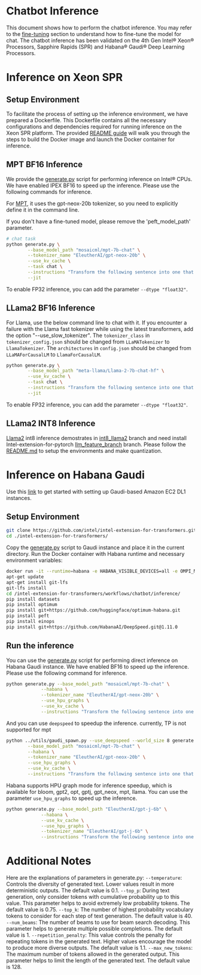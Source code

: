 Chatbot Inference
============

This document shows how to perform the chatbot inference. You may refer to the [fine-tuning](../fine_tuning/README.md) section to understand how to fine-tune the model for chat. The chatbot inference has been validated on the 4th Gen Intel® Xeon® Processors, Sapphire Rapids (SPR) and Habana® Gaudi® Deep Learning Processors.

# Inference on Xeon SPR

## Setup Environment
To facilitate the process of setting up the inference environment, we have prepared a Dockerfile. This Dockerfile contains all the necessary configurations and dependencies required for running inference on the Xeon SPR platform. The provided [README guide](./docker/README.md) will walk you through the steps to build the Docker image and launch the Docker container for inference.

## MPT BF16 Inference

We provide the [generate.py](./generate.py) script for performing inference on Intel® CPUs. We have enabled IPEX BF16 to speed up the inference. Please use the following commands for inference.

For [MPT](https://huggingface.co/mosaicml/mpt-7b-chat), it uses the gpt-neox-20b tokenizer, so you need to explicitly define it in the command line.

If you don't have a fine-tuned model, please remove the 'peft_model_path' parameter.

```bash
# chat task
python generate.py \
        --base_model_path "mosaicml/mpt-7b-chat" \
        --tokenizer_name "EleutherAI/gpt-neox-20b" \
        --use_kv_cache \
        --task chat \
        --instructions "Transform the following sentence into one that shows contrast. The tree is rotten." \
        --jit

```

To enable FP32 inference, you can add the parameter `--dtype "float32"`.

## LLama2 BF16 Inference
For Llama, use the below command line to chat with it.
If you encounter a failure with the Llama fast tokenizer while using the latest transformers, add the option "--use_slow_tokenizer".
The `tokenizer_class` in `tokenizer_config.json` should be changed from `LLaMATokenizer` to `LlamaTokenizer`.
The `architectures` in `config.json` should be changed from `LLaMAForCausalLM` to `LlamaForCausalLM`.

```bash
python generate.py \
        --base_model_path "meta-llama/Llama-2-7b-chat-hf" \
        --use_kv_cache \
        --task chat \
        --instructions "Transform the following sentence into one that shows contrast. The tree is rotten." \
        --jit
```

To enable FP32 inference, you can add the parameter `--dtype "float32"`.

## LLama2 INT8 Inference
[Llama2](https://huggingface.co/meta-llama/Llama-2-7b-chat-hf) int8 inference demostrates in [int8_llama2](https://github.com/intel/intel-extension-for-transformers/tree/int8_llama2/workflows/chatbot/inference) branch and need install Intel-extension-for-pytorch [llm_feature_branch](https://github.com/intel/intel-extension-for-pytorch/tree/llm_feature_branch) branch. Please follow the [README.md](https://github.com/intel/intel-extension-for-transformers/blob/81a4484dcc93f09d7609e6896fe3fbc22756975b/workflows/chatbot/inference/README.md) to setup the environments and make quantization.

# Inference on Habana Gaudi

Use this [link](https://docs.habana.ai/en/latest/AWS_EC2_DL1_and_PyTorch_Quick_Start/AWS_EC2_DL1_and_PyTorch_Quick_Start.html) to get started with setting up Gaudi-based Amazon EC2 DL1 instances.

## Setup Environment

```bash
git clone https://github.com/intel/intel-extension-for-transformers.git
cd ./intel-extension-for-transformers/
```

Copy the [generate.py](./generate.py) script to Gaudi instance and place it in the current directory.
Run the Docker container with Habana runtime and necessary environment variables:

```bash
docker run -it --runtime=habana -e HABANA_VISIBLE_DEVICES=all -e OMPI_MCA_btl_vader_single_copy_mechanism=none --cap-add=sys_nice --net=host --ipc=host -v $(pwd):/intel-extension-for-transformers vault.habana.ai/gaudi-docker/1.11.0/ubuntu22.04/habanalabs/pytorch-installer-2.0.1:latest
apt-get update
apt-get install git-lfs
git-lfs install
cd /intel-extension-for-transformers/workflows/chatbot/inference/
pip install datasets
pip install optimum
pip install git+https://github.com/huggingface/optimum-habana.git
pip install peft
pip install einops
pip install git+https://github.com/HabanaAI/DeepSpeed.git@1.11.0
```

## Run the inference

You can use the [generate.py](./generate.py) script for performing direct inference on Habana Gaudi instance. We have enabled BF16 to speed up the inference. Please use the following command for inference.

```bash
python generate.py --base_model_path "mosaicml/mpt-7b-chat" \
             --habana \
             --tokenizer_name "EleutherAI/gpt-neox-20b" \
             --use_hpu_graphs \
             --use_kv_cache \
             --instructions "Transform the following sentence into one that shows contrast. The tree is rotten."
```

And you can use `deepspeed` to speedup the inference. currently, TP is not supported for mpt

```bash
python ../utils/gaudi_spawn.py --use_deepspeed --world_size 8 generate.py \
        --base_model_path "mosaicml/mpt-7b-chat" \
        --habana \
        --tokenizer_name "EleutherAI/gpt-neox-20b" \
        --use_hpu_graphs \
        --use_kv_cache \
        --instructions "Transform the following sentence into one that shows contrast. The tree is rotten."
```

Habana supports HPU graph mode for inference speedup, which is available for bloom, gpt2, opt, gptj, gpt_neox, mpt, llama. You can use the parameter `use_hpu_graphs` to speed up the inference.

```bash
python generate.py --base_model_path "EleutherAI/gpt-j-6b" \
             --habana \
             --use_kv_cache \
             --use_hpu_graphs \
             --tokenizer_name "EleutherAI/gpt-j-6b" \
             --instructions "Transform the following sentence into one that shows contrast. The tree is rotten."
```

# Additional Notes

Here are the explanations of parameters in generate.py:
`--temperature`: Controls the diversity of generated text. Lower values result in more deterministic outputs. The default value is 0.1.
`--top_p`: During text generation, only consider tokens with cumulative probability up to this value. This parameter helps to avoid extremely low probability tokens. The default value is 0.75.
`--top_k`: The number of highest probability vocabulary tokens to consider for each step of text generation. The default value is 40.
`--num_beams`: The number of beams to use for beam search decoding. This parameter helps to generate multiple possible completions. The default value is 1.
`--repetition_penalty`: This value controls the penalty for repeating tokens in the generated text. Higher values encourage the model to produce more diverse outputs. The default value is 1.1.
`--max_new_tokens`: The maximum number of tokens allowed in the generated output. This parameter helps to limit the length of the generated text. The default value is 128.
